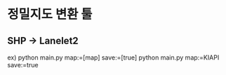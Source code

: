 # 정밀지도 변환 툴

## SHP -> Lanelet2   

ex) python main.py map:=[map] save:=[true]
python main.py map:=KIAPI save:=true
